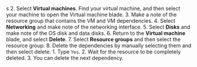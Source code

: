 s
2. Select **Virtual machines**. Find your virtual machine, and then select your machine to open the Virtual machine blade.
3. Make a note of the resource group that contains the VM and VM dependencies.
4. Select **Networking** and make note of the networking interface.
5. Select **Disks** and make note of the OS disk and data disks.
6. Return to the **Virtual machine** blade, and select **Delete**.
7. Select **Resource groups** and then select the resource group.
8. Delete the dependencies by manually selecting them and then select delete.
    1. Type `Yes`.
    2. Wait for the resource to be completely deleted.
    3. You can delete the next dependency.